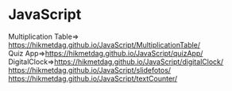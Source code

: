 # JavaScript
Multiplication Table=> https://hikmetdag.github.io/JavaScript/MultiplicationTable/ <br />
Quiz App=>https://hikmetdag.github.io/JavaScript/quizApp/  <br />
DigitalClock=>https://hikmetdag.github.io/JavaScript/digitalClock/ <br />
https://hikmetdag.github.io/JavaScript/slidefotos/ <br />
https://hikmetdag.github.io/JavaScript/textCounter/ <br />
